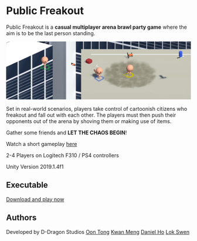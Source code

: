 # Public Freakout
Public Freakout is a **casual multiplayer arena brawl party game** where the aim is to be the last person standing.

![Alt text](screenshots/gameplay.png?raw=true "Gameplay")

Set in real-world scenarios, players take control of cartoonish citizens who freakout and fall out with each other. The players must then push their opponents out of the arena by shoving them or making use of items.

Gather some friends and **LET THE CHAOS BEGIN**!


Watch a short gameplay [here](https://www.youtube.com/watch?v=K4cbXgjsOO0&)


2-4 Players on Logitech F310 / PS4 controllers

Unity Version 2019.1.4f1

## Executable
[Download and play now](https://drive.google.com/drive/folders/1RWpnIn6YHYl9gvrtm26XRRcczh2CWhsT?usp=sharing)

## Authors
Developed by D-Dragon Studios
[Oon Tong](https://github.com/Leekwanmeng)
[Kwan Meng](https://github.com/oonyoontong)
[Daniel Ho](https://github.com/hjhdaniel)
[Lok Swen](https://github.com/swonlek)
